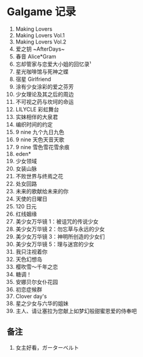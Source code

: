 # Galgame 记录

1. Making Lovers
2. Making Lovers Vol.1
3. Making Lovers Vol.2
4. 爱之钥 \~AfterDays\~
5. 春音 Alice\*Gram
6. 忘却管家与恋爱大小姐的回忆录¹
7. 星光咖啡馆与死神之蝶
8. 宿星 Girlfriend
9. 涂有少女涂彩的爱之芬芳
10. 少女理论及其之后的周边
11. 不可视之药与坎坷的命运
12. LILYCLE 彩虹舞台
13. 实妹相伴的大泉君
14. 编织时间的约定
15. 9 nine 九个九日九色
16. 9 nine 天色天音天歌
17. 9 nine 雪色雪花雪余痕
18. eden\*
19. 少女领域
20. 女装山脉
21. 不败世界与终焉之花
22. 处女回路
23. 未来的歌献给未来的你
24. 天使的日曜日
25. 120 日元
26. 红线姻缘
27. 美少女万华镜 1：被诅咒的传说少女
28. 美少女万华镜 2：勿忘草与永远的少女
29. 美少女万华镜 3：神明所创造的少女们
30. 美少女万华镜 5：理与迷宫的少女
31. 我只注视着你
32. 天色幻想岛
33. 樱吹雪～千年之恋
34. 糖调！
35. 安娜贝尔女仆花园
36. 初恋症候群
37. Clover day's
38. 星之少女与六华的姐妹
39. 主人、请让塞拉为您献上如梦幻般甜蜜恩爱的侍奉吧

## 备注

1. 女主好看，ガーターベルト







